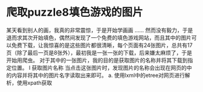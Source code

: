 # 爬取puzzle8填色游戏的图片

某天看到别人的画，我真的非常震惊，于是开始学画画 …… 然而没有毅力，于是退而求其次开始填色，偶然间发现了一个免费的填色游戏网站，而且其中的图片可以免费下载，让我惊喜的是这些图片都很清晰，每个页面有24张图片，总共有17页（除了最后一页是8张外），最初我是一张一张的下载，后来嫌太麻烦了，于是开始用爬虫。
对于其中的一张图片，我的目的是获取图片的名称并将其下载到指定位置。
    l 获取图片名称
    当点击这张图片时，发现图片的名称会出现在网页的<title>中，于是读取<title></title>中的内容并将其中的图片名字读取出来即可。
        a. 使用lxml中的etree对网页进行解析，使用xpath获取<title>的内容。
        b. 由于<title>中的内容不止包括图片名称，因此需要进行模式匹配，使用re库中的match
    l 下载图片
    每张图片的内容是<img>元素中src的值，因此请求src，并将其写入图片文件中即可
    a. 这个src不是一般的以jpg结尾的链接，而是图片本身，即data:image/png……这样的链接
    b. 
